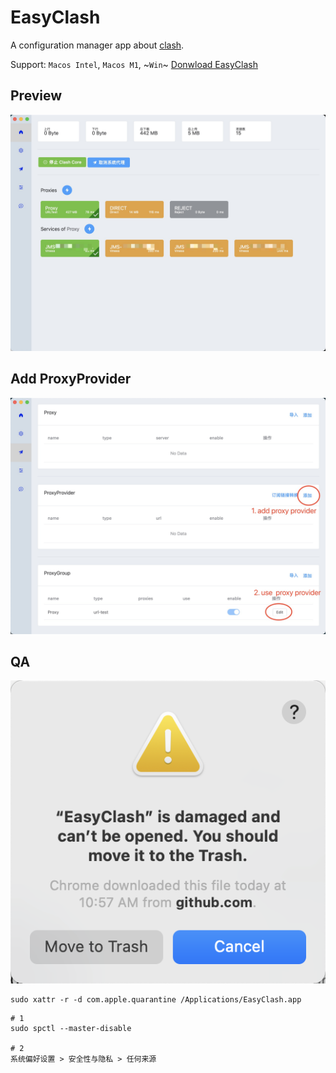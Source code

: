 # EasyClash

A configuration manager app about [clash](https://github.com/Dreamacro/clash).

Support: `Macos Intel`, `Macos M1`, ~`Win`~  [Donwload EasyClash](https://github.com/daodao97/EasyClash/releases)

## Preview

![](./images/preview.jpg)

## Add ProxyProvider

![](./images/add_proxy.jpg)


## QA

![](./images/qa_1.png)

```shell
sudo xattr -r -d com.apple.quarantine /Applications/EasyClash.app
```

```shell
# 1
sudo spctl --master-disable

# 2
系统偏好设置 > 安全性与隐私 > 任何来源
```